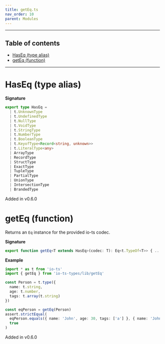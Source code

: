```yaml
---
title: getEq.ts
nav_order: 10
parent: Modules
---
```


---

<h2 class="text-delta">Table of contents</h2>

- [HasEq (type alias)](#haseq-type-alias)
- [getEq (function)](#geteq-function)

---

# HasEq (type alias)

**Signature**

```ts
export type HasEq =
  | t.UnknownType
  | t.UndefinedType
  | t.NullType
  | t.VoidType
  | t.StringType
  | t.NumberType
  | t.BooleanType
  | t.KeyofType<Record<string, unknown>>
  | t.LiteralType<any>
  | ArrayType
  | RecordType
  | StructType
  | ExactType
  | TupleType
  | PartialType
  | UnionType
  | IntersectionType
  | BrandedType
```

Added in v0.6.0

# getEq (function)

Returns an `Eq` instance for the provided io-ts codec.

**Signature**

```ts
export function getEq<T extends HasEq>(codec: T): Eq<t.TypeOf<T>> { ... }
```

**Example**

```ts
import * as t from 'io-ts'
import { getEq } from 'io-ts-types/lib/getEq'

const Person = t.type({
  name: t.string,
  age: t.number,
  tags: t.array(t.string)
})

const eqPerson = getEq(Person)
assert.strictEqual(
  eqPerson.equals({ name: 'John', age: 30, tags: ['a'] }, { name: 'John', age: 30, tags: ['a'] }),
  true
)
```

Added in v0.6.0
